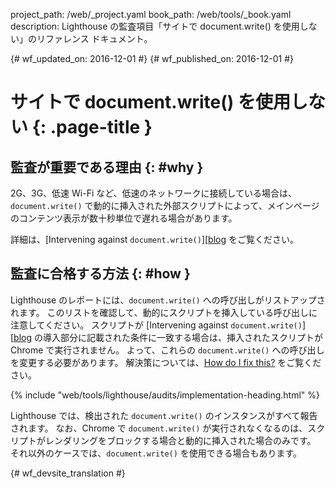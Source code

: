 project_path: /web/_project.yaml
book_path: /web/tools/_book.yaml
description: Lighthouse の監査項目「サイトで document.write() を使用しない」のリファレンス ドキュメント。

{# wf_updated_on: 2016-12-01 #}
{# wf_published_on: 2016-12-01 #}

#  サイトで document.write() を使用しない {: .page-title }

##  監査が重要である理由 {: #why }

2G、3G、低速 Wi-Fi など、低速のネットワークに接続している場合は、`document.write()`
で動的に挿入された外部スクリプトによって、メインページのコンテンツ表示が数十秒単位で遅れる場合があります。


詳細は、[Intervening against `document.write()`][[blog] をご覧ください。

[blog]: /web/updates/2016/08/removing-document-write

##  監査に合格する方法 {: #how }

Lighthouse のレポートには、`document.write()` への呼び出しがリストアップされます。
このリストを確認して、動的にスクリプトを挿入している呼び出しに注意してください。
スクリプトが
[Intervening against `document.write()`][[blog] の導入部分に記載された条件に一致する場合は、挿入されたスクリプトが Chrome で実行されません。
よって、これらの `document.write()` への呼び出しを変更する必要があります。
解決策については、[How do I fix this?][fix] をご覧ください。 

[fix]: /web/updates/2016/08/removing-document-write#how_do_i_fix_this

{% include "web/tools/lighthouse/audits/implementation-heading.html" %}

Lighthouse では、検出された `document.write()` のインスタンスがすべて報告されます。
なお、Chrome で `document.write()` が実行されなくなるのは、スクリプトがレンダリングをブロックする場合と動的に挿入された場合のみです。
それ以外のケースでは、`document.write()` を使用できる場合もあります。



{# wf_devsite_translation #}
